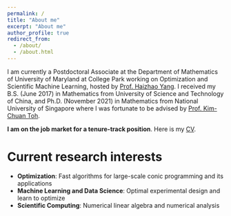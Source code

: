 ```yaml
---
permalink: /
title: "About me"
excerpt: "About me"
author_profile: true
redirect_from: 
  - /about/
  - /about.html
---
```


I am currently a Postdoctoral Associate at the Department of Mathematics of University of Maryland at College Park working on Optimization and Scientific Machine Learning, hosted by [Prof. Haizhao Yang](https://haizhaoyang.github.io/). I received my B.S. (June 2017) in Mathematics from University of Science and Technology of China, and Ph.D. (November 2021) in Mathematics from National University of Singapore where I was fortunate to be advised by [Prof. Kim-Chuan Toh](https://blog.nus.edu.sg/mattohkc/). 

**I am on the job market for a tenure-track position**. Here is my [CV](/files/CV_LING_LIANG.pdf).

Current research interests
======
- **Optimization**: Fast algorithms for large-scale conic programming and its applications
- **Machine Learning and Data Science**: Optimal experimental design and learn to optimize
- **Scientific Computing**: Numerical linear algebra and numerical analysis
